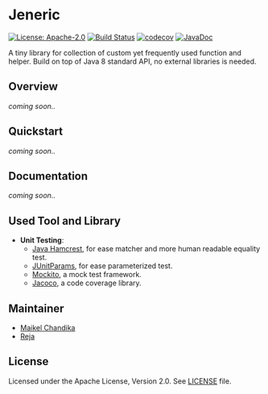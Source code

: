 # Jeneric
[![License: Apache-2.0](https://img.shields.io/badge/license-Apache--2.0-green.svg)](/LICENSE)
[![Build Status](https://travis-ci.org/mkdika/jeneric.svg?branch=master)](https://travis-ci.org/mkdika/jeneric)
[![codecov](https://codecov.io/gh/mkdika/jeneric/branch/master/graph/badge.svg)](https://codecov.io/gh/mkdika/jeneric)
[![JavaDoc](https://img.shields.io/badge/javadoc-html-blue.svg)](/#)

A tiny library for collection of custom yet frequently used function and helper. 
Build on top of Java 8 standard API, no external libraries is needed.


## Overview
_coming soon.._


## Quickstart
_coming soon.._


## Documentation
_coming soon.._


## Used Tool and Library
- __Unit Testing__:
	- [Java Hamcrest](http://hamcrest.org/JavaHamcrest/), for ease matcher and more human readable equality test.
	- [JUnitParams](https://github.com/Pragmatists/JUnitParams), for ease parameterized test.
	- [Mockito](http://site.mockito.org/), a mock test framework.
	- [Jacoco](https://www.eclemma.org/jacoco/), a code coverage library.
	

## Maintainer
- [Maikel Chandika](https://github.com/mkdika)
- [Reja](https://github.com/zigic88)


## License
Licensed under the Apache License, Version 2.0. See [LICENSE](/LICENSE) file.
